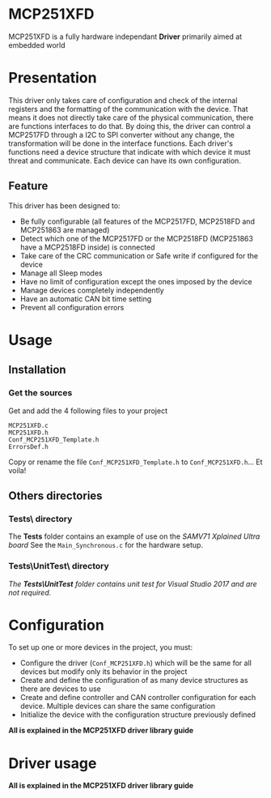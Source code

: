 # MCP251XFD
MCP251XFD is a fully hardware independant **Driver** primarily aimed at embedded world

# Presentation
This driver only takes care of configuration and check of the internal registers and the formatting of the communication with the device. That means it does not directly take care of the physical communication, there are functions interfaces to do that. By doing this, the driver can control a MCP2517FD through a I2C to SPI converter without any change, the transformation will be done in the interface functions.
Each driver's functions need a device structure that indicate with which device it must threat and communicate. Each device can have its own configuration.

## Feature

This driver has been designed to:
* Be fully configurable (all features of the MCP2517FD, MCP2518FD and MCP251863 are managed)
* Detect which one of the MCP2517FD or the MCP2518FD (MCP251863 have a MCP2518FD inside) is connected
* Take care of the CRC communication or Safe write if configured for the device
* Manage all Sleep modes
* Have no limit of configuration except the ones imposed by the device
* Manage devices completely independently
* Have an automatic CAN bit time setting
* Prevent all configuration errors

# Usage

## Installation

### Get the sources
Get and add the 4 following files to your project
```
MCP251XFD.c
MCP251XFD.h
Conf_MCP251XFD_Template.h
ErrorsDef.h
```
Copy or rename the file `Conf_MCP251XFD_Template.h` to `Conf_MCP251XFD.h`... Et voila!

## Others directories

### Tests\ directory
The **Tests** folder contains an example of use on the _SAMV71 Xplained Ultra board_
See the `Main_Synchronous.c` for the hardware setup.

### Tests\UnitTest\ directory
_The **Tests\UnitTest** folder contains unit test for Visual Studio 2017 and are not required._

# Configuration
To set up one or more devices in the project, you must:
* Configure the driver (`Conf_MCP251XFD.h`) which will be the same for all devices but modify only its behavior in the project
* Create and define the configuration of as many device structures as there are devices to use
* Create and define controller and CAN controller configuration for each device. Multiple devices can share the same configuration
* Initialize the device with the configuration structure previously defined

**All is explained in the MCP251XFD driver library guide**

# Driver usage

**All is explained in the MCP251XFD driver library guide**